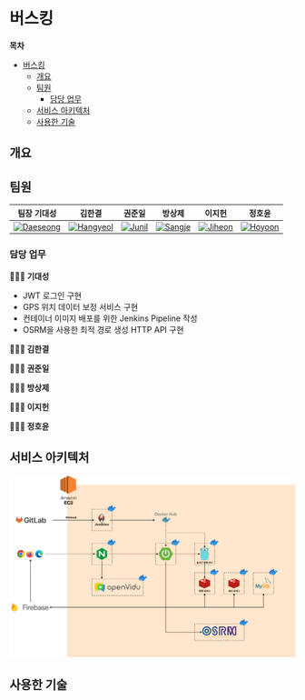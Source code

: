 # 버스킹  

**목차**  

- [버스킹](#버스킹)
  - [개요](#개요)
  - [팀원](#팀원)
    - [담당 업무](#담당-업무)
  - [서비스 아키텍처](#서비스-아키텍처)
  - [사용한 기술](#사용한-기술)



## 개요  

## 팀원  

| 팀장 기대성                                                                                                                                     | 김한결                                                                                                                                            | 권준일                                                                                                                                           | 방상제                                                                                                                                           | 이지헌                                                                                                                                          | 정호윤                                                                                                                                           |
| ----------------------------------------------------------------------------------------------------------------------------------------------- | ------------------------------------------------------------------------------------------------------------------------------------------------- | ------------------------------------------------------------------------------------------------------------------------------------------------ | ------------------------------------------------------------------------------------------------------------------------------------------------ | ----------------------------------------------------------------------------------------------------------------------------------------------- | ------------------------------------------------------------------------------------------------------------------------------------------------ |
| <a href="https://github.com/meo-s"><img class="github-profile" alt="Daeseong" src="https://avatars.githubusercontent.com/u/70252044?v=4" /></a> | <a href="https://github.com/kmr5326"><img class="github-profile" alt="Hangyeol" src="https://avatars.githubusercontent.com/u/50177492?v=4" /></a> | <a href="https://github.com/wnsdlf925"><img class="github-profile" alt="Junil" src="https://avatars.githubusercontent.com/u/62425882?v=4" /></a> | <a href="https://github.com/JeBread"><img class="github-profile" alt="Sangje" src="https://avatars.githubusercontent.com/u/108921478?v=4" /></a> | <a href="https://github.com/heon-2"><img class="github-profile" alt="Jiheon" src="https://avatars.githubusercontent.com/u/122588664?v=4" /></a> | <a href="https://github.com/jhy1812"><img class="github-profile" alt="Hoyoon" src="https://avatars.githubusercontent.com/u/122588619?v=4" /></a> |

### 담당 업무  

**🙋🏻‍♂️ 기대성**   

- JWT 로그인 구현  
- GPS 위치 데이터 보정 서비스 구현  
- 컨테이너 이미지 배포를 위한 Jenkins Pipeline 작성  
- OSRM을 사용한 최적 경로 생성 HTTP API 구현  

**🙋🏻‍♂️ 김한결**  

**🙋🏻‍♂️ 권준일**  

**🙋🏻‍♂️ 방상제**  

**🙋🏻‍♂️ 이지헌**  

**🙋🏻‍♂️ 정호윤**  


## 서비스 아키텍처  

![A service architecture](./docs/README/service-architecture.png)  

## 사용한 기술  